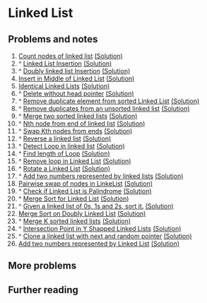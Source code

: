 # Linked List

## Problems and notes
1. [Count nodes of linked list](https://practice.geeksforgeeks.org/problems/count-nodes-of-linked-list/1/?track=PC-W5-LL&batchId=154) [(Solution)](https://github.com/thecoducer/GeeksForGeeks_DSA_Course_Solutions/blob/master/Linked_List/count_nodes.cpp)
2. ^ [Linked List Insertion](https://practice.geeksforgeeks.org/problems/linked-list-insertion/1/?track=PC-W5-LL&batchId=154) [(Solution)]()
3. ^ [Doubly linked list Insertion](https://practice.geeksforgeeks.org/problems/insert-a-node-in-doubly-linked-list/1/?track=PC-W5-LL&batchId=154) [(Solution)]()
4. [Insert in Middle of Linked List](https://practice.geeksforgeeks.org/problems/insert-in-middle-of-linked-list/1/?track=PC-W5-LL&batchId=154) [(Solution)]()
5. [Identical Linked Lists](https://practice.geeksforgeeks.org/problems/identical-linked-lists/1/?track=PC-W5-LL&batchId=154) [(Solution)]()
6. ^ [Delete without head pointer](https://practice.geeksforgeeks.org/problems/delete-without-head-pointer/1/?track=PC-W5-LL&batchId=154) [(Solution)]()
7. ^ [Remove duplicate element from sorted Linked List](https://practice.geeksforgeeks.org/problems/remove-duplicate-element-from-sorted-linked-list/1/?track=PC-W5-LL&batchId=154) [(Solution)]()
8. ^ [Remove duplicates from an unsorted linked list](https://practice.geeksforgeeks.org/problems/remove-duplicates-from-an-unsorted-linked-list/1/?track=PC-W5-LL&batchId=154) [(Solution)]()
9. ^ [Merge two sorted linked lists](https://practice.geeksforgeeks.org/problems/merge-two-sorted-linked-lists/1/?track=PC-W5-LL&batchId=154) [(Solution)]()
10. ^ [Nth node from end of linked list](https://practice.geeksforgeeks.org/problems/nth-node-from-end-of-linked-list/1/?track=PC-W5-LL&batchId=154) [(Solution)]()
11. ^ [Swap Kth nodes from ends](https://practice.geeksforgeeks.org/problems/swap-kth-node-from-beginning-and-kth-node-from-end-in-a-singly-linked-list/1/?track=PC-W5-LL&batchId=154) [(Solution)]()
12. ^ [Reverse a linked list](https://practice.geeksforgeeks.org/problems/reverse-a-linked-list/1/?track=PC-W5-LL&batchId=154) [(Solution)](https://github.com/thecoducer/GeeksForGeeks_DSA_Course_Solutions/blob/master/Linked_List/reverse_LL.cpp)
13. ^ [Detect Loop in linked list](https://practice.geeksforgeeks.org/problems/detect-loop-in-linked-list/1/?track=PC-W5-LL&batchId=154) [(Solution)](https://github.com/thecoducer/GeeksForGeeks_DSA_Course_Solutions/blob/master/Linked_List/loop_detect.cpp)
14. ^ [Find length of Loop](https://practice.geeksforgeeks.org/problems/find-length-of-loop/1/?track=PC-W5-LL&batchId=154) [(Solution)]()
15. ^ [Remove loop in Linked List](https://practice.geeksforgeeks.org/problems/remove-loop-in-linked-list/1/?track=PC-W5-LL&batchId=154) [(Solution)]()
16. ^ [Rotate a Linked List](https://practice.geeksforgeeks.org/problems/rotate-a-linked-list/1/?track=PC-W5-LL&batchId=154) [(Solution)]()
17. ^ [Add two numbers represented by linked lists](https://practice.geeksforgeeks.org/problems/add-two-numbers-represented-by-linked-lists/1/?track=PC-W5-LL&batchId=154) [(Solution)]()
18. [Pairwise swap of nodes in LinkeList](https://practice.geeksforgeeks.org/problems/pairwise-swap-of-nodes-in-linkelist/1/?track=PC-W5-LL&batchId=154) [(Solution)]()
19. ^ [Check if Linked List is Palindrome](https://practice.geeksforgeeks.org/problems/check-if-linked-list-is-pallindrome/1/?track=PC-W5-LL&batchId=154) [(Solution)]()
20. ^ [Merge Sort for Linked List](https://practice.geeksforgeeks.org/problems/sort-a-linked-list/1/?track=PC-W5-LL&batchId=154) [(Solution)]()
21. ^ [Given a linked list of 0s, 1s and 2s, sort it.](https://practice.geeksforgeeks.org/problems/given-a-linked-list-of-0s-1s-and-2s-sort-it/1/?track=PC-W5-LL&batchId=154) [(Solution)]()
22. [Merge Sort on Doubly Linked List](https://practice.geeksforgeeks.org/problems/merge-sort-on-doubly-linked-list/1/?track=PC-W5-LL&batchId=154) [(Solution)]()
23. ^ [Merge K sorted linked lists](https://practice.geeksforgeeks.org/problems/merge-k-sorted-linked-lists/1/?track=PC-W5-LL&batchId=154) [(Solution)]()
24. ^ [Intersection Point in Y Shapped Linked Lists](https://practice.geeksforgeeks.org/problems/intersection-point-in-y-shapped-linked-lists/1/?track=PC-W5-LL&batchId=154) [(Solution)]()
25. ^ [Clone a linked list with next and random pointer](https://practice.geeksforgeeks.org/problems/clone-a-linked-list-with-next-and-random-pointer/1/?track=PC-W5-LL&batchId=154) [(Solution)]()
26. [Add two numbers represented by Linked List](https://practice.geeksforgeeks.org/problems/add-two-numbers-represented-by-linked-list/1/?track=PC-W5-LL&batchId=154) [(Solution)]()


## More problems
<!-- 1. []() [(Solution)]()
2. []() [(Solution)]()
3. []() [(Solution)]()
4. []() [(Solution)]()
5. []() [(Solution)]()
6. []() [(Solution)]()
7. []() [(Solution)]()
8. []() [(Solution)]()
9. []() [(Solution)]()
10. []() [(Solution)]()
11. []() [(Solution)]()
12. []() [(Solution)]()
13. []() [(Solution)]()
14. []() [(Solution)]()
15. []() [(Solution)]()
16. []() [(Solution)]() -->


## Further reading

